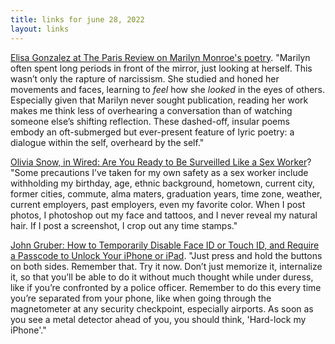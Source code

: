 ```yaml
---
title: links for june 28, 2022
layout: links
---
```


[Elisa Gonzalez at The Paris Review on Marilyn Monroe's poetry](https://www.theparisreview.org/blog/2022/06/28/marilyn-monroes-poetry/). "Marilyn often spent long periods in front of the mirror, just looking at herself. This wasn’t only the rapture of narcissism. She studied and honed her movements and faces, learning to *feel* how she *looked* in the eyes of others. Especially given that Marilyn never sought publication, reading her work makes me think less of overhearing a conversation than of watching someone else’s shifting reflection. These dashed-off, insular poems embody an oft-submerged but ever-present feature of lyric poetry: a dialogue within the self, overheard by the self."

[Olivia Snow, in Wired: Are You Ready to Be Surveilled Like a Sex Worker](https://www.wired.com/story/roe-abortion-sex-worker-policy/)? "Some precautions I’ve taken for my own safety as a sex worker include withholding my birthday, age, ethnic background, hometown, current city, former cities, commute, alma maters, graduation years, time zone, weather, current employers, past employers, even my favorite color. When I post photos, I photoshop out my face and tattoos, and I never reveal my natural hair. If I post a screenshot, I crop out any time stamps."

[John Gruber: How to Temporarily Disable Face ID or Touch ID, and Require a Passcode to Unlock Your iPhone or iPad](https://daringfireball.net/2022/06/require_a_passcode_to_unlock_your_iphone). "Just press and hold the buttons on both sides. Remember that. Try it now. Don’t just memorize it, internalize it, so that you’ll be able to do it without much thought while under duress, like if you’re confronted by a police officer. Remember to do this every time you’re separated from your phone, like when going through the magnetometer at any security checkpoint, especially airports. As soon as you see a metal detector ahead of you, you should think, 'Hard-lock my iPhone'."

